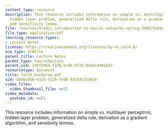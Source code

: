 ```yaml
---
content_type: resource
description: This resource includes information on simple vs. multilayer perceptron,
  hidden layer problem, generalized delta rule, derivation as a gradient algoritihm,
  and sensitivity lemma.
file: /courses/9-641j-introduction-to-neural-networks-spring-2005/5d46d3b6e32a5120fe9893193c31e926_lec20_backprop.pdf
file_type: application/pdf
learning_resource_types:
- Lecture Notes
license: https://creativecommons.org/licenses/by-nc-sa/4.0/
ocw_type: OCWFile
parent_title: Lecture Notes
parent_type: CourseSection
parent_uid: 195f5963-f3f6-5c0d-977b-8d26c4481637
resourcetype: Document
title: lec20_backprop.pdf
uid: 5d46d3b6-e32a-5120-fe98-93193c31e926
video_files:
  video_thumbnail_file: null
video_metadata:
  youtube_id: null
---
```

This resource includes information on simple vs. multilayer perceptron, hidden layer problem, generalized delta rule, derivation as a gradient algoritihm, and sensitivity lemma.